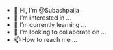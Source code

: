 - 👋 Hi, I’m @Subashpaija
- 👀 I’m interested in ...
- 🌱 I’m currently learning ...
- 💞️ I’m looking to collaborate on ...
- 📫 How to reach me ...

<!---
Subashpaija/Subashpaija is a ✨ special ✨ repository because its `README.md` (this file) appears on your GitHub profile.
You can click the Preview link to take a look at your changes.
--->
